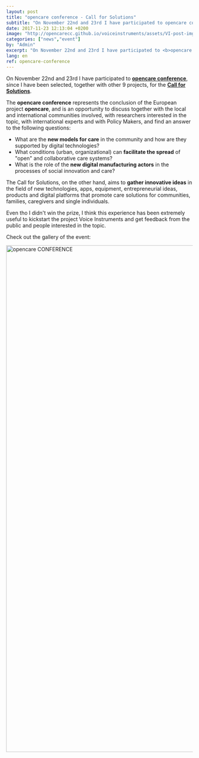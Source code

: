 ```yaml
---
layout: post
title: "opencare conference - Call for Solutions"
subtitle: "On November 22nd and 23rd I have participated to opencare conference, since I have been selected together with other 9 projects for the Call for Solutions."
date: 2017-11-23 12:13:04 +0200
image: "http://opencarecc.github.io/voiceinstruments/assets/VI-post-img-05.jpg"
categories: ["news","event"]
by: "Admin"
excerpt: "On November 22nd and 23rd I have participated to <b>opencare conference</b>, since I have been selected together with other 9 projects for the <b>Call for Solutions</b>."
lang: en
ref: opencare-conference
---
```


On November 22nd and 23rd I have participated to <b>[opencare conference](http://opencare.cc/conference/)</b>, since I have been selected, together with other 9 projects, for the <b>[Call for Solutions](http://wemake.cc/2017/08/31/partecipa-alla-call-for-solution-entro-il-30-settembre/)</b>.

The <b>opencare conference</b> represents the conclusion of the European project <b>opencare</b>, and is an opportunity to discuss together with the local and international communities involved, with researchers interested in the topic, with international experts and with Policy Makers, and find an answer to the following questions:
* What are the <b>new models for care</b> in the community and how are they supported by digital technologies?
* What conditions (urban, organizational) can <b>facilitate the spread</b> of "open" and collaborative care systems?
* What is the role of the <b>new digital manufacturing actors</b> in the processes of social innovation and care?

The Call for Solutions, on the other hand, aims to <b>gather innovative ideas</b> in the field of new technologies, apps, equipment, entrepreneurial ideas, products and digital platforms that promote care solutions for communities, families, caregivers and single individuals.

Even tho I didn't win the prize, I think this experience has been extremely useful to kickstart the project Voice Instruments and get feedback from the public and people interested in the topic.

Check out the gallery of the event:

<a data-flickr-embed="true"  href="https://www.flickr.com/photos/wemake_cc/albums/72157690014559865" title="opencare CONFERENCE"><img src="https://farm5.staticflickr.com/4563/38614975751_f7da7c2dbc_k.jpg" width="2048" height="1365" alt="opencare CONFERENCE"></a><script async src="//embedr.flickr.com/assets/client-code.js" charset="utf-8"></script>
